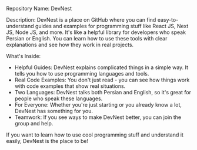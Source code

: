 Repository Name: DevNest

Description: 
DevNest is a place on GitHub where you can find easy-to-understand guides and examples for programming stuff like React JS, Next JS, Node JS, and more. It's like a helpful library for developers who speak Persian or English. You can learn how to use these tools with clear explanations and see how they work in real projects.

What's Inside:
- Helpful Guides: DevNest explains complicated things in a simple way. It tells you how to use programming languages and tools.
- Real Code Examples: You don't just read - you can see how things work with code examples that show real situations.
- Two Languages: DevNest talks both Persian and English, so it's great for people who speak these languages.
- For Everyone: Whether you're just starting or you already know a lot, DevNest has something for you.
- Teamwork: If you see ways to make DevNest better, you can join the group and help.

If you want to learn how to use cool programming stuff and understand it easily, DevNest is the place to be!
